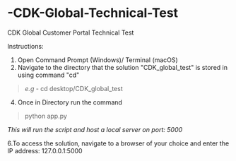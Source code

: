 # -CDK-Global-Technical-Test
CDK Global Customer Portal Technical Test


Instructions:
1. Open Command Prompt (Windows)/ Terminal (macOS)
2. Navigate to the directory that the solution "CDK_global_test" is stored in using command "cd"
> *e.g* - cd desktop/CDK_global_test

4. Once in Directory run the command
> python app.py

*This will run the script and host a local server on port: 5000*

6.To access the solution, navigate to a browser of your choice and enter the IP address:  127.0.0.1:5000
